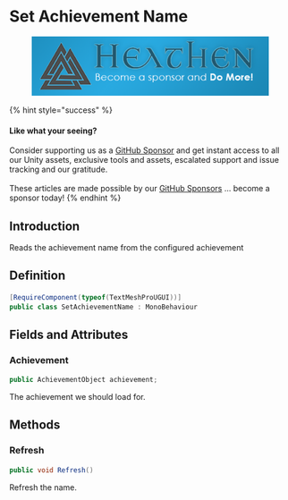 # Set Achievement Name

<figure><img src="../../../../.gitbook/assets/512x128 Sponsor Banner.png" alt="Become a sponsor and Do More"><figcaption></figcaption></figure>

{% hint style="success" %}
#### Like what your seeing?

Consider supporting us as a [GitHub Sponsor](../../../../) and get instant access to all our Unity assets, exclusive tools and assets, escalated support and issue tracking and our gratitude.\
\
These articles are made possible by our [GitHub Sponsors](https://github.com/sponsors/heathen-engineering) ... become a sponsor today!
{% endhint %}

## Introduction

Reads the achievement name from the configured achievement

## Definition

```csharp
[RequireComponent(typeof(TextMeshProUGUI))]
public class SetAchievementName : MonoBehaviour
```

## Fields and Attributes

### Achievement

```csharp
public AchievementObject achievement;
```

The achievement we should load for.

## Methods

### Refresh

```csharp
public void Refresh()
```

Refresh the name.

